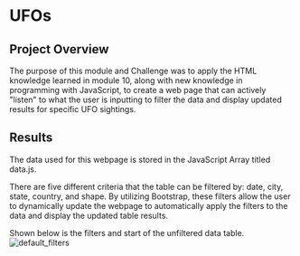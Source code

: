 # UFOs
## Project Overview 
The purpose of this module and Challenge was to apply the HTML knowledge learned in module 10, along with new knowledge in programming with JavaScript, to create a web page that can actively "listen" to what the user is inputting to filter the data and display updated results for specific UFO sightings.
  

## Results
The data used for this webpage is stored in the JavaScript Array titled data.js. 

There are five different criteria that the table can be filtered by: date, city, state, country, and shape. By utilizing Bootstrap, these filters allow the user to dynamically update the webpage to automatically apply the filters to the data and display the updated table results. 

Shown below is the filters and start of the unfiltered data table. 
![default_filters](UFOs/static/images/default_filters_table.png)


